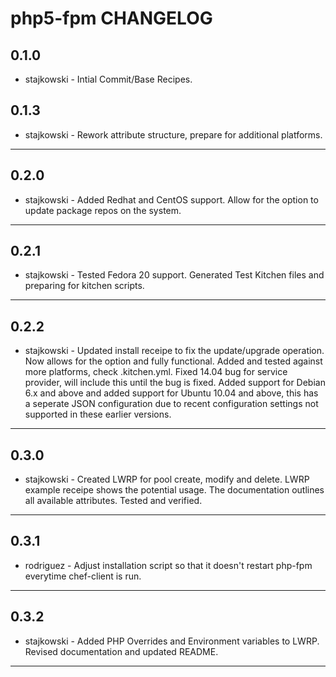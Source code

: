 php5-fpm CHANGELOG
=================

0.1.0
-----
- stajkowski - Intial Commit/Base Recipes.

0.1.3
-----
- stajkowski - Rework attribute structure, prepare for additional platforms.

- - -

0.2.0
-----
- stajkowski - Added Redhat and CentOS support.  Allow for the option to update package repos on the system.

- - -

0.2.1
-----
- stajkowski - Tested Fedora 20 support.  Generated Test Kitchen files and preparing for kitchen scripts.

- - -

0.2.2
-----
- stajkowski - Updated install receipe to fix the update/upgrade operation.  Now allows for the option and fully functional. Added and tested against more platforms, check .kitchen.yml.  Fixed 14.04 bug for service provider, will include this until the bug is fixed.  Added support for Debian 6.x and above and added support for Ubuntu 10.04 and above, this has a seperate JSON configuration due to recent configuration settings not supported in these earlier versions.

- - -

0.3.0
-----
- stajkowski - Created LWRP for pool create, modify and delete.  LWRP example receipe shows the potential usage.  The documentation outlines all available attributes.  Tested and verified.

- - -

0.3.1
-----
- rodriguez - Adjust installation script so that it doesn't restart php-fpm everytime chef-client is run.

- - -

0.3.2
-----
- stajkowski - Added PHP Overrides and Environment variables to LWRP.  Revised documentation and updated README.

- - -